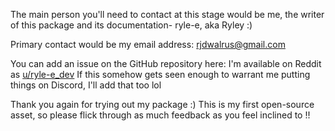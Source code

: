 The main person you'll need to contact at this stage would be me, the writer of this package and its documentation- ryle-e, aka Ryley :)

Primary contact would be my email address: rjdwalrus@gmail.com

You can add an issue on the GitHub repository here:
I'm available on Reddit as [u/ryle-e_dev](https://www.reddit.com/u/ryle-e_dev)
If this somehow gets seen enough to warrant me putting things on Discord, I'll add that too lol

Thank you again for trying out my package :) This is my first open-source asset, so please flick through as much feedback as you feel inclined to !!